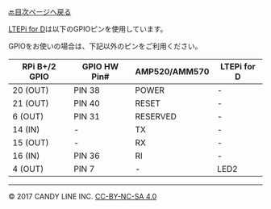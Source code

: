 [🔙目次ページへ戻る](README.md)

[LTEPi for D](https://www.candy-line.io/製品一覧/ltepi-for-d/)は以下のGPIOピンを使用しています。

GPIOをお使いの場合は、下記以外のピンをご利用ください。

| RPi B+/2 GPIO  | GPIO HW Pin#  | AMP520/AMM570 | LTEPi for D |
| -------------- | ------------- | ------------- | ------------|
|    20 (OUT)    |     PIN 38    |     POWER     |      -      |
|    21 (OUT)    |     PIN 40    |     RESET     |      -      |
|     6 (OUT)    |     PIN 31    |    RESERVED   |      -      |
|    14 (IN)     |       -       |      TX       |      -      |
|    15 (OUT)    |       -       |      RX       |      -      |
|    16 (IN)     |     PIN 36    |      RI       |      -      |
|     4 (OUT)    |     PIN 7     |       -       |     LED2    |

---
© 2017 CANDY LINE INC. [CC-BY-NC-SA 4.0](https://creativecommons.org/licenses/by-nc-sa/4.0/)
